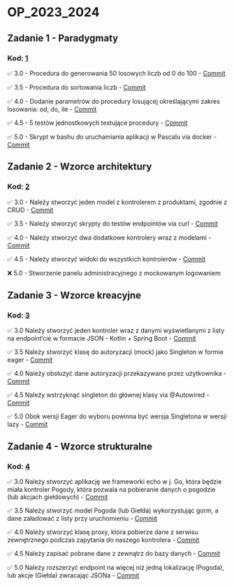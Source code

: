 # OP_2023_2024
## **Zadanie 1 - Paradygmaty**

### **Kod**: [1](https://github.com/Leovambarii/Programowanie_obiektowe_2023_2024/tree/main/1)

:white_check_mark: 3.0 - Procedura do generowania 50 losowych liczb od 0 do 100 - [Commit](https://github.com/Leovambarii/Programowanie_obiektowe_2023_2024/commit/25aa68832fdfba42416394e2ed2a1b0c18a95f2f)

:white_check_mark: 3.5 - Procedura do sortowania liczb - [Commit](https://github.com/Leovambarii/Programowanie_obiektowe_2023_2024/commit/25aa68832fdfba42416394e2ed2a1b0c18a95f2f)

:white_check_mark: 4.0 - Dodanie parametrów do procedury losującej określającymi zakres losowania: od, do, ile - [Commit](https://github.com/Leovambarii/Programowanie_obiektowe_2023_2024/commit/25aa68832fdfba42416394e2ed2a1b0c18a95f2f)

:white_check_mark: 4.5 - 5 testów jednostkowych testujące procedury - [Commit](https://github.com/Leovambarii/Programowanie_obiektowe_2023_2024/commit/25aa68832fdfba42416394e2ed2a1b0c18a95f2f)

:white_check_mark: 5.0 - Skrypt w bashu do uruchamiania aplikacji w Pascalu via docker - [Commit](https://github.com/Leovambarii/Programowanie_obiektowe_2023_2024/commit/25aa68832fdfba42416394e2ed2a1b0c18a95f2f)

## **Zadanie 2 - Wzorce architektury**

### **Kod**: [2](https://github.com/Leovambarii/Programowanie_obiektowe_2023_2024/tree/main/2)

:white_check_mark: 3.0 - Należy stworzyć jeden model z kontrolerem z produktami, zgodnie z CRUD - [Commit](https://github.com/Leovambarii/Programowanie_obiektowe_2023_2024/commit/b92ceb1c902b1b707ce40c8b761293e13eb0a6d8)

:white_check_mark: 3.5 - Należy stworzyć skrypty do testów endpointów via curl - [Commit](https://github.com/Leovambarii/Programowanie_obiektowe_2023_2024/commit/b92ceb1c902b1b707ce40c8b761293e13eb0a6d8)

:white_check_mark: 4.0 - Należy stworzyć dwa dodatkowe kontrolery wraz z modelami - [Commit](https://github.com/Leovambarii/Programowanie_obiektowe_2023_2024/commit/b92ceb1c902b1b707ce40c8b761293e13eb0a6d8)

:white_check_mark: 4.5 - Należy stworzyć widoki do wszystkich kontrolerów - [Commit](https://github.com/Leovambarii/Programowanie_obiektowe_2023_2024/commit/b92ceb1c902b1b707ce40c8b761293e13eb0a6d8)

:x: 5.0 - Stworzenie panelu administracyjnego z mockowanym logowaniem

## **Zadanie 3 - Wzorce kreacyjne**

### **Kod**: [3](https://github.com/Leovambarii/Programowanie_obiektowe_2023_2024/tree/main/3)

:white_check_mark: 3.0 Należy stworzyć jeden kontroler wraz z danymi wyświetlanymi z listy na endpoint’cie w formacie JSON - Kotlin + Spring Boot - [Commit](https://github.com/Leovambarii/Programowanie_obiektowe_2023_2024/commit/eb1b36f5d2dffb60413240d36081d177289a9595)

:white_check_mark: 3.5 Należy stworzyć klasę do autoryzacji (mock) jako Singleton w formie eager - [Commit](https://github.com/Leovambarii/Programowanie_obiektowe_2023_2024/commit/eb1b36f5d2dffb60413240d36081d177289a9595)

:white_check_mark: 4.0 Należy obsłużyć dane autoryzacji przekazywane przez użytkownika - [Commit](https://github.com/Leovambarii/Programowanie_obiektowe_2023_2024/commit/eb1b36f5d2dffb60413240d36081d177289a9595)

:white_check_mark: 4.5 Należy wstrzyknąć singleton do głównej klasy via @Autowired - [Commit](https://github.com/Leovambarii/Programowanie_obiektowe_2023_2024/commit/eb1b36f5d2dffb60413240d36081d177289a9595)

:white_check_mark: 5.0 Obok wersji Eager do wyboru powinna być wersja Singletona w wersji lazy - [Commit](https://github.com/Leovambarii/Programowanie_obiektowe_2023_2024/commit/eb1b36f5d2dffb60413240d36081d177289a9595)

## **Zadanie 4 - Wzorce strukturalne**

### **Kod**: [4](https://github.com/Leovambarii/Programowanie_obiektowe_2023_2024/tree/main/4)

:white_check_mark: 3.0 Należy stworzyć aplikację we frameworki echo w j. Go, która będzie miała kontroler Pogody, która pozwala na pobieranie danych o pogodzie (lub akcjach giełdowych) - [Commit](https://github.com/Leovambarii/Programowanie_obiektowe_2023_2024/commit/2f0a5e55a89391a4ea67d10c350925decbb9c7c2)

:white_check_mark: 3.5 Należy stworzyć model Pogoda (lub Giełda) wykorzystując gorm, a dane załadować z listy przy uruchomieniu - [Commit](https://github.com/Leovambarii/Programowanie_obiektowe_2023_2024/commit/2f0a5e55a89391a4ea67d10c350925decbb9c7c2)

:white_check_mark: 4.0 Należy stworzyć klasę proxy, która pobierze dane z serwisu zewnętrznego podczas zapytania do naszego kontrolera - [Commit](https://github.com/Leovambarii/Programowanie_obiektowe_2023_2024/commit/29fc56e76777f95fea39498abe234f1f49c8e055)

:white_check_mark: 4.5 Należy zapisać pobrane dane z zewnątrz do bazy danych - [Commit](https://github.com/Leovambarii/Programowanie_obiektowe_2023_2024/commit/29fc56e76777f95fea39498abe234f1f49c8e055)

:white_check_mark: 5.0 Należy rozszerzyć endpoint na więcej niż jedną lokalizację (Pogoda), lub akcje (Giełda) zwracając JSONa - [Commit](https://github.com/Leovambarii/Programowanie_obiektowe_2023_2024/commit/29fc56e76777f95fea39498abe234f1f49c8e055)